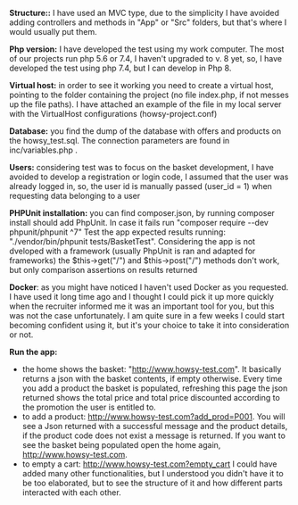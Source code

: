 
**Structure::** I have used an MVC type, due to the simplicity I have avoided adding controllers and methods in "App" or "Src" folders, but that's where I would usually
put them.  

**Php version:** I have developed the test using my work computer. The most of our projects run php 5.6 or 7.4, I haven't upgraded to v. 8 yet, so, I have
developed the test using php 7.4, but I can develop in Php 8.

**Virtual host:** in order to see it working you need to create a virtual host, pointing to the folder containing the project
(no file index.php, if not messes up the file paths). I have attached an example of the file in my local server with the VirtualHost 
configurations (howsy-project.conf)

**Database:** you find the dump of the database with offers and products on the howsy_test.sql. The connection parameters are found in inc/variables.php .

**Users:** considering test was to focus on the basket development, I have avoided to develop a registration or login code,
I assumed that the user was already logged in, so, the user id is manually passed (user_id = 1) when requesting data belonging to a user

**PHPUnit installation:** you can find composer.json, by running composer install should add PhpUnit. In case it fails  run "composer require --dev phpunit/phpunit ^7"
Test the app expected results running: "./vendor/bin/phpunit tests/BasketTest". Considering the app is not dveloped with a framework (usually PhpUnit
is ran and adapted for frameworks) the $this->get("/") and $this->post("/") methods don't work, but only comparison assertions on results returned


**Docker**: as you might have noticed I haven't used Docker as you requested. I have used it long time ago and I thought I could pick it up more quickly
when the recruiter informed me it was an important tool for you, but this was not the case unfortunately. I am quite sure in a few weeks I could start becoming confident using it, 
but it's your choice to take it into consideration or not. 

**Run the app:**
- the home shows the basket: "http://www.howsy-test.com". It basically returns a json with the basket contents, if empty otherwise. Every time you add a product
    the basket is populated, refreshing this page the json returned shows the total price and total price discounted according to the 
    promotion the user is entitled to. 
- to add a product: http://www.howsy-test.com?add_prod=P001. You will see a Json returned with a successful message and the product details, if the product code 
  does not exist a message is returned. If you want to see the basket being populated open the home again, http://www.howsy-test.com.
- to empty a cart: http://www.howsy-test.com?empty_cart
I could have added many other functionalities, but I understood you didn't have it to be too elaborated, but to see the structure 
of it and how different parts interacted with each other. 



